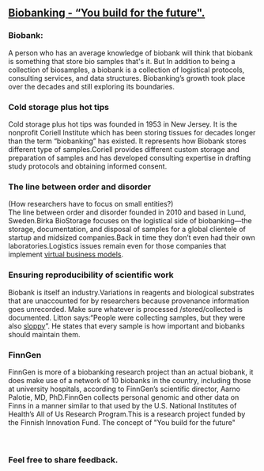 ## [Biobanking - “You build for the future".](https://prayuja-teli.github.io/Blog/Biobank)   


### Biobank: <br/>

A person who has an average knowledge of biobank will think that biobank is something that store bio samples that's it.
But In addition to being a collection of biosamples, a biobank is a collection of logistical protocols, consulting services, and data structures. Biobanking’s growth took place over the decades and still exploring its boundaries.<br/>

###  Cold storage plus hot tips<br/>
Cold storage plus hot tips was founded in 1953 in New Jersey. It is the nonprofit Coriell Institute which has been storing tissues for decades longer than the term “biobanking” has existed. It represents how Biobank stores different type of samples.Coriell provides different custom storage and preparation of samples and has developed consulting expertise in drafting study protocols and obtaining informed consent.<br/>

### The line between order and disorder<br/>
(How researchers have to focus on small entities?)<br/>
The line between order and disorder founded in 2010 and based in Lund, Sweden.Birka BioStorage focuses on the logistical side of biobanking—the storage, documentation, and disposal of samples for a global clientele of startup and midsized companies.Back in time they don’t even had their own laboratories.Logistics issues remain even for those companies that implement [virtual business models](https://en.wikipedia.org/wiki/Virtual_business_model).  <br/>


###  Ensuring reproducibility of scientific work<br/>
Biobank is itself an industry.Variations in reagents and biological substrates that are unaccounted for by researchers because provenance information goes unrecorded. Make sure whatever is processed /stored/collected is documented. Litton says:“People were collecting samples, but they were also [sloppy](https://dictionary.cambridge.org/dictionary/english/sloppy)”. He states that every sample is how important and biobanks should maintain them.<br/>

###  FinnGen<br/>
FinnGen is more of a biobanking research project than an actual biobank, it does make use of a network of 10 biobanks in the country, including those at university hospitals, according to FinnGen’s scientific director, Aarno Palotie, MD, PhD.FinnGen collects personal genomic and other data on Finns in a manner similar to that used by the U.S. National Institutes of Health’s All of Us Research Program.This is a research project funded by the Finnish Innovation Fund. The concept of "You build for the future"<br/><br/><br/>





### Feel free to share feedback.
